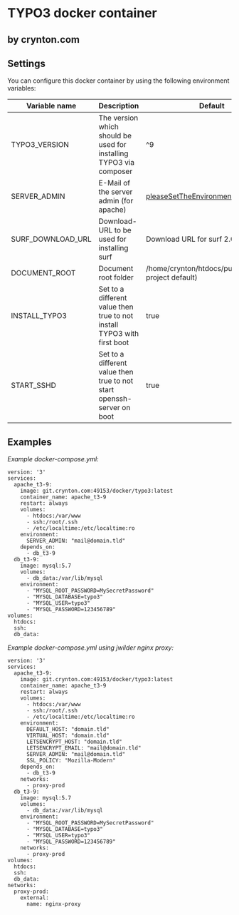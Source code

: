# TYPO3 docker container
## by crynton.com

## Settings

You can configure this docker container by using the following environment variables:

| Variable name     | Description                                                               | Default                                             |
| ----------------- |---------------------------------------------------------------------------| ---------------------------------------------------|
| TYPO3_VERSION     | The version which should be used for installing TYPO3 via composer        | ^9                                                  |
| SERVER_ADMIN      | E-Mail of the server admin (for apache)                                   | pleaseSetTheEnvironment@variable.tld                |
| SURF_DOWNLOAD_URL | Download-URL to be used for installing surf                               | Download URL for surf 2.0.0-beta7                   |
| DOCUMENT_ROOT     | Document root folder                                                      | /home/crynton/htdocs/public (create-project default) |
| INSTALL_TYPO3     | Set to a different value then true to not install TYPO3 with first boot  | true                                                |
| START_SSHD        | Set to a different value then true to not start openssh-server on boot   | true                                                | 
## Examples

*Example docker-compose.yml:*
```
version: '3'
services:
  apache_t3-9:
    image: git.crynton.com:49153/docker/typo3:latest
    container_name: apache_t3-9
    restart: always
    volumes:
      - htdocs:/var/www
      - ssh:/root/.ssh
      - /etc/localtime:/etc/localtime:ro
    environment:
      SERVER_ADMIN: "mail@domain.tld"
    depends_on:
      - db_t3-9
  db_t3-9:
    image: mysql:5.7
    volumes:
      - db_data:/var/lib/mysql
    environment:
      - "MYSQL_ROOT_PASSWORD=MySecretPassword"
      - "MYSQL_DATABASE=typo3"
      - "MYSQL_USER=typo3"
      - "MYSQL_PASSWORD=123456789"
volumes:
  htdocs:
  ssh:
  db_data:
```

*Example docker-compose.yml using jwilder nginx proxy:*
```
version: '3'
services:
  apache_t3-9:
    image: git.crynton.com:49153/docker/typo3:latest
    container_name: apache_t3-9
    restart: always
    volumes:
      - htdocs:/var/www
      - ssh:/root/.ssh
      - /etc/localtime:/etc/localtime:ro
    environment:
      DEFAULT_HOST: "domain.tld"
      VIRTUAL_HOST: "domain.tld"
      LETSENCRYPT_HOST: "domain.tld"
      LETSENCRYPT_EMAIL: "mail@domain.tld"
      SERVER_ADMIN: "mail@domain.tld"
      SSL_POLICY: "Mozilla-Modern"
    depends_on:
      - db_t3-9
    networks:
      - proxy-prod
  db_t3-9:
    image: mysql:5.7
    volumes:
      - db_data:/var/lib/mysql
    environment:
      - "MYSQL_ROOT_PASSWORD=MySecretPassword"
      - "MYSQL_DATABASE=typo3"
      - "MYSQL_USER=typo3"
      - "MYSQL_PASSWORD=123456789"
    networks:
      - proxy-prod
volumes:
  htdocs:
  ssh:
  db_data:
networks:
  proxy-prod:
    external:
      name: nginx-proxy
```
